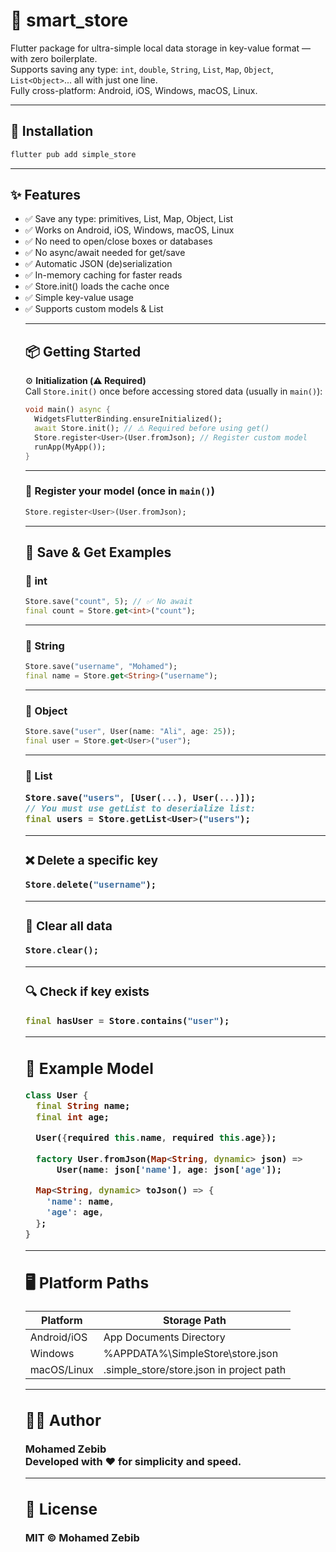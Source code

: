 # 🧠 smart_store

Flutter package for ultra-simple local data storage in key-value format — with zero boilerplate.  
Supports saving any type: `int`, `double`, `String`, `List`, `Map`, `Object`, `List<Object>`... all with just one line.  
Fully cross-platform: Android, iOS, Windows, macOS, Linux.

---

## 🚀 Installation

```bash
flutter pub add simple_store
```

---

## ✨ Features

- ✅ Save any type: primitives, List, Map, Object, List<Object>
- ✅ Works on Android, iOS, Windows, macOS, Linux
- ✅ No need to open/close boxes or databases
- ✅ No async/await needed for get/save
- ✅ Automatic JSON (de)serialization
- ✅ In-memory caching for faster reads
- ✅ Store.init() loads the cache once
- ✅ Simple key-value usage
- ✅ Supports custom models & List<CustomModel>

---

## 📦 Getting Started

⚙️ **Initialization (⚠️ Required)**  
Call `Store.init()` once before accessing stored data (usually in `main()`):

```dart
void main() async {
  WidgetsFlutterBinding.ensureInitialized();
  await Store.init(); // ⚠️ Required before using get()
  Store.register<User>(User.fromJson); // Register custom model
  runApp(MyApp());
}
```

---

### 🔐 Register your model (once in `main()`)

```dart
Store.register<User>(User.fromJson);
```

---

## 💾 Save & Get Examples

### 🔢 int

```dart
Store.save("count", 5); // ✅ No await
final count = Store.get<int>("count");
```

---

### 📝 String

```dart
Store.save("username", "Mohamed");
final name = Store.get<String>("username");
```

---

### 👤 Object

```dart
Store.save("user", User(name: "Ali", age: 25));
final user = Store.get<User>("user");
```

---

### 👥 List<Object>

```dart
Store.save("users", [User(...), User(...)]);
// You must use getList to deserialize list:
final users = Store.getList<User>("users");
```

---

### ❌ Delete a specific key

```dart
Store.delete("username");
```

---

### 🧹 Clear all data

```dart
Store.clear();
```

---

### 🔍 Check if key exists

```dart
final hasUser = Store.contains("user");
```

---

## 📘 Example Model

```dart
class User {
  final String name;
  final int age;

  User({required this.name, required this.age});

  factory User.fromJson(Map<String, dynamic> json) =>
      User(name: json['name'], age: json['age']);

  Map<String, dynamic> toJson() => {
    'name': name,
    'age': age,
  };
}
```

---

## 🖥 Platform Paths

| Platform     | Storage Path                             |
|--------------|------------------------------------------|
| Android/iOS  | App Documents Directory                  |
| Windows      | %APPDATA%\SimpleStore\store.json         |
| macOS/Linux  | .simple_store/store.json in project path |

---

## 👨‍💻 Author

**Mohamed Zebib**  
Developed with ❤️ for simplicity and speed.

---

## 📄 License

MIT © Mohamed Zebib